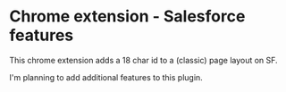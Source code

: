 # Chrome extension - Salesforce features

This chrome extension adds a 18 char id to a (classic) page layout on SF.

I'm planning to add additional features to this plugin.